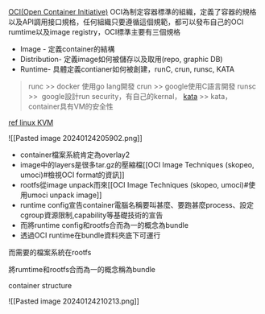 [OCI(Open Container Initiative)](https://opencontainers.org/)
OCI為制定容器標準的組織，定義了容器的規格以及API調用接口規格，任何組織只要遵循這個規範，都可以發布自己的OCI rumtime以及image registry，OCI標準主要有三個規格
- Image - 定義container的結構
- Distribution- 定義image如何被儲存以及取用(repo, graphic DB)
- Runtime- 具體定義contianer如何被創建，runC, crun, runsc, KATA
> runc >> docker 使用go lang開發
crun >> google使用C語言開發
runsc >>  google設計run security，有自己的kernal，
[kata](https://katacontainers.io/) >> kata，container具有VM的安全性


[ref linux KVM](https://aws.amazon.com/tw/what-is/kvm/)


![[Pasted image 20240124205902.png]]
- container檔案系統肯定為overlay2
- image中的layers是很多tar.gz的壓縮檔[[OCI Image Techniques (skopeo, umoci)#檢視OCI format的資訊]]
- rootfs從image unpack而來[[OCI Image Techniques (skopeo, umoci)#使用umoci unpack image]]
- runtime config宣告container電腦名稱要叫甚麼、要跑甚麼process、設定cgroup資源限制,capability等基礎技術的宣告
- 而將runtime config和rootfs合而為一的概念為bundle
- 透過OCI runtime在bundle資料夾底下可運行

而需要的檔案系統在rootfs

將rumtime和rootfs合而為一的概念稱為bundle








container structure

![[Pasted image 20240124210213.png]]